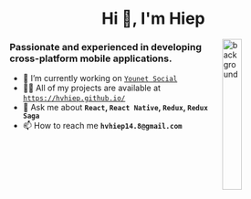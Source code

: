 <h1 align="center">Hi 👋, I'm Hiep</h1>
<div>
 <img align='right' width="26%" alt='background' src='https://github.com/user-attachments/assets/58cf85ba-391b-4092-bf45-453b34808d9d'/>
</div>

### Passionate and experienced in developing cross-platform mobile applications. 
- 🔭 I’m currently working on [`Younet Social`](https://apps.apple.com/vn/app/metafox/id1637558130?l=vi)
- 👨‍💻 All of my projects are available at [`https://hvhiep.github.io/`](https://hvhiep.github.io/)
- 💬 Ask me about **`React`, `React Native`, `Redux`, `Redux Saga`**
- 📫 How to reach me **`hvhiep14.8@gmail.com`**
